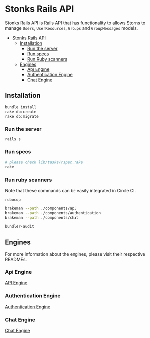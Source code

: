 # Stonks Rails API

Stonks Rails API is Rails API that has functionality to allows Storns to manage `Users`, `UserResources`, `Groups` and `GroupMessages` models.

- [Stonks Rails API](#stonks-rails-api)
  - [Installation](#installation)
    - [Run the server](#run-the-server)
    - [Run specs](#run-specs)
    - [Run Ruby scanners](#run-ruby-scanners)
  - [Engines](#engines)
    - [Api Engine](#api-engine)
    - [Authentication Engine](#authentication-engine)
    - [Chat Engine](#chat-engine)

## Installation

```bash
bundle install
rake db:create
rake db:migrate
```

### Run the server

```bash
rails s
```

### Run specs

```bash
# please check lib/tasks/rspec.rake
rake
```

### Run ruby scanners

Note that these commands can be easily integrated in Circle CI.

```bash
rubocop

brakeman --path ./components/api
brakeman --path ./components/authentication
brakeman --path ./components/chat

bundler-audit
```

## Engines

For more information about the engines, please visit their respective READMEs.

### Api Engine

[API Engine](https://gitlab.com/vbrazo/chat_rails_api/-/blob/master/components/api/README.md)

### Authentication Engine

[Authentication Engine](https://gitlab.com/vbrazo/chat_rails_api/-/blob/master/components/authentication/README.md)

### Chat Engine

[Chat Engine](https://gitlab.com/vbrazo/chat_rails_api/-/blob/master/components/chat/README.md)
